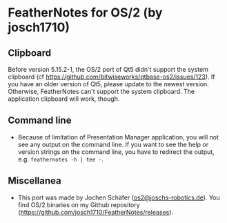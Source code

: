 # FeatherNotes for OS/2 (by josch1710)

## Clipboard
Before version 5.15.2-1, the OS/2 port of Qt5 didn't support the system clipboard
(cf https://github.com/bitwiseworks/qtbase-os2/issues/123).
If you have an older version of Qt5, please update to the newest version.
Otherwise, FeatherNotes can't support the system clipboard. The application clipboard will work, though.

## Command line
* Because of limitation of Presentation Manager application, you will not see
any output on the command line. If you want to see the help or version strings
on the command line, you have to redirect the output, e.g. `feathernotes -h | tee -`.

## Miscellanea
* This port was made by Jochen Schäfer (os2@joschs-robotics.de). You find OS/2 binaries
 on my Github repository (https://github.com/josch1710/FeatherNotes/releases).


